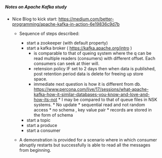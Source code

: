 ##### Notes on Apache Kafka study
* Nice Blog to kick start: https://medium.com/better-programming/apache-kafka-in-action-6e19836c9d7b
    * Sequence of steps described:
        * start a zookeeper (with default property)
        * start a kafka broker ( https://kafka.apache.org/intro )
            * is comparable to that of queing system where the q can be read multiple readers (consumers) with different offset. Each consumers can seek at thier will.
            * retension policy IF set to 2 days then when data is published, post retention period data is delete for freeing up store space.
            * immediate next question is how it is different from db. https://www.percona.com/live/17/sessions/what-apache-kafka-how-it-similar-databases-you-know-and-love-and-how-its-not
                  * I may be compared to that of queue files in NSK systems.
                        * No update
                        * sequential read and not random access
                        * no schema , key value pair
                        * records are stored in the form of schema
        * start a topic
        * start a produce
        * start a consumer
        
    * A demonstration is provided for a scenario where in which consumer abruptly restarts but successfully is able to read all the messages from beginning.
    
    
